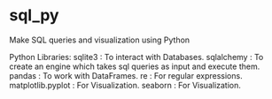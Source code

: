 # sql_py
Make SQL queries and visualization using Python 

Python Libraries:
sqlite3 : To interact with Databases.
sqlalchemy : To create an engine which takes sql queries as input and execute them.
pandas : To work with DataFrames.
re : For regular expressions.
matplotlib.pyplot : For Visualization.
seaborn : For Visualization.
  

 
